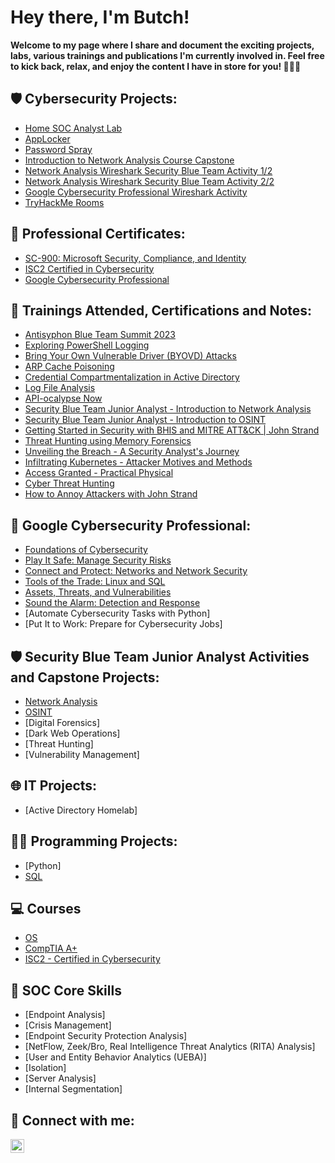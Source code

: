 <h1>Hey there, I'm Butch!</h1>

**Welcome to my page where I share and document the exciting projects, labs, various trainings and publications I'm currently involved in. Feel free to kick back, relax, and enjoy the content I have in store for you! 🚀🚀🚀**

<h2>🛡️ Cybersecurity Projects:</h2>

- [Home SOC Analyst Lab](https://github.com/ButchBytes-sec/ButchBytes-sec/blob/main/Cybersecurity%20Labs/SOC%20Lab%201.md)
- [AppLocker](https://github.com/ButchBytes-sec/ButchBytes-sec/blob/main/Cybersecurity%20Labs/BHIS-Antisyphon/MITRE%20ATT&CK%20Labs/AppLocker.md)
- [Password Spray](https://github.com/ButchBytes-sec/ButchBytes-sec/blob/main/Cybersecurity%20Labs/BHIS-Antisyphon/MITRE%20ATT&CK%20Labs/Password%20Spray.md)
- [Introduction to Network Analysis Course Capstone](https://github.com/ButchBytes-sec/ButchBytes-sec/blob/main/Security%20Blue%20Team%20Junior%20Analyst%20Actvities/Network%20Analysis/Network%20Analysis%20Course%20Capstone.md)
- [Network Analysis Wireshark Security Blue Team Activity 1/2](https://github.com/ButchBytes-sec/ButchBytes-sec/blob/main/Security%20Blue%20Team%20Junior%20Analyst%20Actvities/Network%20Analysis/Network%20Analysis%20Wireshark%20Security%20Blue%20Team%20Activity%201.md)
- [Network Analysis Wireshark Security Blue Team Activity 2/2](https://github.com/ButchBytes-sec/ButchBytes-sec/blob/main/Security%20Blue%20Team%20Junior%20Analyst%20Actvities/Network%20Analysis/Network%20Analysis%20Wireshark%20Security%20Blue%20Team%20Activity%202.md)
- [Google Cybersecurity Professional Wireshark Activity](https://github.com/ButchBytes-sec/ButchBytes-sec/blob/main/IT%20Projects/Wireshark.md)
- [TryHackMe Rooms](https://github.com/ButchBytes-sec/TryHackMe)

<h2>📜 Professional Certificates:</h2>

- [SC-900: Microsoft Security, Compliance, and Identity](https://github.com/ButchBytes-sec/ButchBytes-sec/blob/main/Trainings/SC-900.md)
- [ISC2 Certified in Cybersecurity]()
- [Google Cybersecurity Professional]()

<h2>📒 Trainings Attended, Certifications and Notes:</h2>

- [Antisyphon Blue Team Summit 2023](https://github.com/ButchBytes-sec/ButchBytes-sec/blob/main/Trainings/Anti%20Syphon%20Blue%20Team%20Summit%202023.md)
- [Exploring PowerShell Logging](https://github.com/ButchBytes-sec/ButchBytes-sec/blob/main/Trainings/Exploring%20PowerShell%20Logging.md)
- [Bring Your Own Vulnerable Driver (BYOVD) Attacks](https://github.com/ButchBytes-sec/ButchBytes-sec/blob/main/Trainings/Bring%20Your%20Own%20Vulnerable%20Driver%20(BYOVD)%20Attacks.md)
- [ARP Cache Poisoning](https://github.com/ButchBytes-sec/ButchBytes-sec/blob/main/Trainings/ARP%20Cache%20Poisoning.md)
- [Credential Compartmentalization in Active Directory](https://github.com/ButchBytes-sec/ButchBytes-sec/blob/main/Trainings/Credential%20Compartmentalization%20in%20Active%20Directory.md)
- [Log File Analysis](https://github.com/ButchBytes-sec/ButchBytes-sec/blob/main/Trainings/Log%20File%20Analysis.md)
- [API-ocalypse Now](https://github.com/ButchBytes-sec/ButchBytes-sec/blob/main/Trainings/API-ocalypse%20Now.md)
- [Security Blue Team Junior Analyst - Introduction to Network Analysis](https://github.com/ButchBytes-sec/ButchBytes-sec/blob/main/Security%20Blue%20Team%20Junior%20Analyst%20Actvities/Certificates/Introduction%20to%20Network%20Analysis%20Certificate.md)
- [Security Blue Team Junior Analyst - Introduction to OSINT](https://github.com/ButchBytes-sec/ButchBytes-sec/blob/main/Security%20Blue%20Team%20Junior%20Analyst%20Actvities/Certificates/Introduction%20to%20OSINT%20Certificate.md)
- [Getting Started in Security with BHIS and MITRE ATT&CK | John Strand](https://github.com/ButchBytes-sec/ButchBytes-sec/blob/main/Trainings/Getting%20Started%20in%20Security%20with%20BHIS%20and%20MITRE%20ATT%26CK%20%7C%20John%20Strand.md)
- [Threat Hunting using Memory Forensics](https://github.com/ButchBytes-sec/ButchBytes-sec/blob/main/Trainings/Threat%20Hunting%20DLL-injected%20C2%20Beacons%20using%20Memory%20Forensics.md)
- [Unveiling the Breach - A Security Analyst's Journey](https://github.com/ButchBytes-sec/ButchBytes-sec/blob/main/Trainings/Unveiling%20the%20Breach%20-%20A%20Security%20Analysts%20Journey.md)
- [Infiltrating Kubernetes - Attacker Motives and Methods](https://github.com/ButchBytes-sec/ButchBytes-sec/blob/main/Trainings/Infiltrating%20Kubernetes%20-%20Attacker%20Motives%20and%20Methods.md)
- [Access Granted - Practical Physical](https://github.com/ButchBytes-sec/ButchBytes-sec/blob/main/Trainings/Access%20Granted%20-%20Practical%20Physical.md)
- [Cyber Threat Hunting](https://github.com/ButchBytes-sec/ButchBytes-sec/blob/main/Trainings/Cyber%20Threat%20Hunting%20Training.md)
- [How to Annoy Attackers with John Strand](https://github.com/ButchBytes-sec/ButchBytes-sec/blob/main/Trainings/How%20To%20Annoy%20Attackers%20with%20John%20Strand.md)

<h2>🔰 Google Cybersecurity Professional:</h2>

- [Foundations of Cybersecurity](https://github.com/ButchBytes-sec/ButchBytes-sec/blob/main/Google%20Cybersecurity%20Professional/01%20Foundations%20of%20Cybersecurity.md)
- [Play It Safe: Manage Security Risks](https://github.com/ButchBytes-sec/ButchBytes-sec/blob/main/Google%20Cybersecurity%20Professional/02%20Play%20It%20Safe%20-%20Manage%20Security%20Risks.md)
- [Connect and Protect: Networks and Network Security](https://github.com/ButchBytes-sec/ButchBytes-sec/blob/main/Google%20Cybersecurity%20Professional/03%20Connect%20and%20Protect%20-%20Networks%20and%20Network%20Security.md)
- [Tools of the Trade: Linux and SQL](https://github.com/ButchBytes-sec/ButchBytes-sec/blob/main/Google%20Cybersecurity%20Professional/04%20Tools%20of%20the%20Trade%20-%20Linux%20and%20SQL.md)
- [Assets, Threats, and Vulnerabilities](https://github.com/ButchBytes-sec/ButchBytes-sec/blob/main/Google%20Cybersecurity%20Professional/05%20Assets%2C%20Threats%2C%20and%20Vulnerabilities.md)
- [Sound the Alarm: Detection and Response](https://github.com/ButchBytes-sec/ButchBytes-sec/blob/main/Google%20Cybersecurity%20Professional/06%20Sound%20the%20Alarm%20-%20Detection%20and%20Response.md)
- [Automate Cybersecurity Tasks with Python]
- [Put It to Work: Prepare for Cybersecurity Jobs]

<h2>🛡️ Security Blue Team Junior Analyst Activities and Capstone Projects:</h2>

- [Network Analysis](https://github.com/ButchBytes-sec/ButchBytes-sec/tree/main/Security%20Blue%20Team%20Junior%20Analyst%20Actvities/Network%20Analysis)
- [OSINT](https://github.com/ButchBytes-sec/ButchBytes-sec/blob/main/Security%20Blue%20Team%20Junior%20Analyst%20Actvities/OSINT/OSINT%20Course%20Capstone.md)
- [Digital Forensics]
- [Dark Web Operations]
- [Threat Hunting]
- [Vulnerability Management]

<h2>🌐 IT Projects:</h2>

- [Active Directory Homelab]

<h2>👨‍💻 Programming Projects:</h2>

- [Python]
- [SQL](https://github.com/ButchBytes-sec/ButchBytes-sec/blob/main/Google%20Cybersecurity%20Professional/04%20SQL%20Activity.md)

<h2>💻 Courses</h2>

- [OS](https://github.com/ButchBytes-sec/ButchBytes-sec/blob/main/Computing%20Basics/OS.md)
- [CompTIA A+](https://github.com/ButchBytes-sec/ButchBytes-sec/blob/main/Trainings/CompTIA%20A+.md)
- [ISC2 - Certified in Cybersecurity](https://github.com/ButchBytes-sec/ButchBytes-sec/blob/main/Trainings/ISC2%20-%20Certified%20in%20Cybersecurity.md)

<h2>🎯 SOC Core Skills</h2>

- [Endpoint Analysis]
- [Crisis Management]
- [Endpoint Security Protection Analysis]
- [NetFlow, Zeek/Bro, Real Intelligence Threat Analytics (RITA) Analysis]
- [User and Entity Behavior Analytics (UEBA)]
- [Isolation]
- [Server Analysis]
- [Internal Segmentation]

<h2> 🤳 Connect with me:</h2>


[<img align="left" alt="ButchManansala | LinkedIn" width="22px" src="https://cdn.jsdelivr.net/npm/simple-icons@v3/icons/linkedin.svg" />][linkedin]


[linkedin]:https://www.linkedin.com/in/butchbytes-sec/

<!--
**joshmadakor1/joshmadakor1** is a ✨ _special_ ✨ repository because its `README.md` (this file) appears on your GitHub profile.

Here are some ideas to get you started:

- 🔭 I’m currently working on ...
- 🌱 I’m currently learning ...
- 👯 I’m looking to collaborate on ...
- 🤔 I’m looking for help with ...
- 💬 Ask me about ...
- 📫 How to reach me: ...
- 😄 Pronouns: ...
- ⚡ Fun fact: ...
-->
